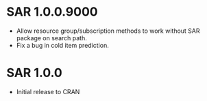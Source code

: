 # SAR 1.0.0.9000

* Allow resource group/subscription methods to work without SAR package on search path.
* Fix a bug in cold item prediction.

# SAR 1.0.0

* Initial release to CRAN
